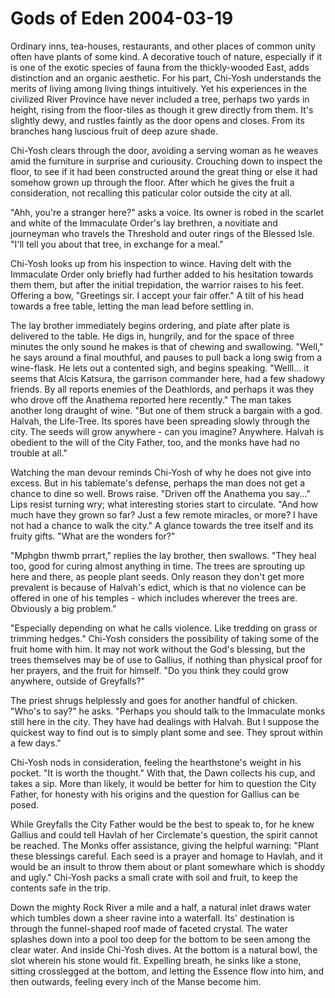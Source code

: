 <!-- TITLE: Gods of Eden 2004-03-19 -->
<!-- SUBTITLE: A game log for Gods of Eden -->

# Gods of Eden 2004-03-19

Ordinary inns, tea-houses, restaurants, and other places of common unity often have plants of some kind. A decorative touch of nature, especially if it is one of the exotic species of fauna from the thickly-wooded East, adds distinction and an organic aesthetic. For his part, Chi-Yosh understands the merits of living among living things intuitively. Yet his experiences in the civilized River Province have never included a tree, perhaps two yards in height, rising from the floor-tiles as though it grew directly from them. It's slightly dewy, and rustles faintly as the door opens and closes. From its branches hang luscious fruit of deep azure shade.

Chi-Yosh clears through the door, avoiding a serving woman as he weaves amid the furniture in surprise and curiousity. Crouching down to inspect the floor, to see if it had been constructed around the great thing or else it had somehow grown up through the floor. After which he gives the fruit a consideration, not recalling this paticular color outside the city at all.

"Ahh, you're a stranger here?" asks a voice. Its owner is robed in the scarlet and white of the Immaculate Order's lay brethren, a novitiate and journeyman who travels the Threshold and outer rings of the Blessed Isle. "I'll tell you about that tree, in exchange for a meal."

Chi-Yosh looks up from his inspection to wince. Having delt with the Immaculate Order only briefly had further added to his hesitation towards them them, but after the initial trepidation, the warrior raises to his feet. Offering a bow, "Greetings sir. I accept your fair offer." A tilt of his head towards a free table, letting the man lead before settling in.

The lay brother immediately begins ordering, and plate after plate is delivered to the table. He digs in, hungrily, and for the space of three minutes the only sound he makes is that of chewing and swallowing. "Well," he says around a final mouthful, and pauses to pull back a long swig from a wine-flask. He lets out a contented sigh, and begins speaking. "Welll... it seems that Alcis Katsura, the garrison commander here, had a few shadowy friends. By all reports enemies of the Deathlords, and perhaps it was they who drove off the Anathema reported here recently." The man takes another long draught of wine. "But one of them struck a bargain with a god. Halvah, the Life-Tree. Its spores have been spreading slowly through the city. The seeds will grow anywhere - can you imagine? Anywhere. Halvah is obedient to the will of the City Father, too, and the monks have had no trouble at all."

Watching the man devour reminds Chi-Yosh of why he does not give into excess. But in his tablemate's defense, perhaps the man does not get a chance to dine so well. Brows raise. "Driven off the Anathema you say..." Lips resist turning wry; what interesting stories start to circulate. "And how much have they grown so far? Just a few remote miracles, or more? I have not had a chance to walk the city." A glance towards the tree itself and its fruity gifts. "What are the wonders for?"

"Mphgbn thwmb prrart," replies the lay brother, then swallows. "They heal too, good for curing almost anything in time. The trees are sprouting up here and there, as people plant seeds. Only reason they don't get more prevalent is because of Halvah's edict, which is that no violence can be offered in one of his temples - which includes wherever the trees are. Obviously a big problem."

"Especially depending on what he calls violence. Like tredding on grass or trimming hedges." Chi-Yosh considers the possibility of taking some of the fruit home with him. It may not work without the God's blessing, but the trees themselves may be of use to Gallius, if nothing than physical proof for her prayers, and the fruit for himself. "Do you think they could grow anywhere, outside of Greyfalls?"

The priest shrugs helplessly and goes for another handful of chicken. "Who's to say?" he asks. "Perhaps you should talk to the Immaculate monks still here in the city. They have had dealings with Halvah. But I suppose the quickest way to find out is to simply plant some and see. They sprout within a few days."

Chi-Yosh nods in consideration, feeling the hearthstone's weight in his pocket. "It is worth the thought." With that, the Dawn collects his cup, and takes a sip. More than likely, it would be better for him to question the City Father, for honesty with his origins and the question for Gallius can be posed.

While Greyfalls the City Father would be the best to speak to, for he knew Gallius and could tell Havlah of her Circlemate's question, the spirit cannot be reached. The Monks offer assistance, giving the helpful warning: "Plant these blessings careful. Each seed is a prayer and homage to Havlah, and it would be an insult to throw them about or plant somewhare which is shoddy and ugly." Chi-Yosh packs a small crate with soil and fruit, to keep the contents safe in the trip.

Down the mighty Rock River a mile and a half, a natural inlet draws water which tumbles down a sheer ravine into a waterfall. Its' destination is through the funnel-shaped roof made of faceted crystal. The water splashes down into a pool too deep for the bottom to be seen among the clear water. And inside Chi-Yosh dives. At the bottom is a natural bowl, the slot wherein his stone would fit. Expelling breath, he sinks like a stone, sitting crosslegged at the bottom, and letting the Essence flow into him, and then outwards, feeling every inch of the Manse become him.